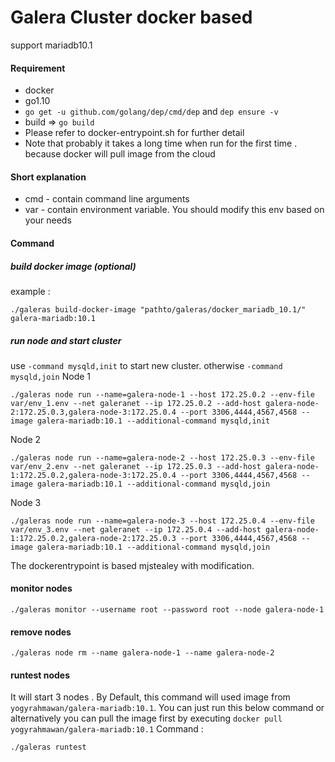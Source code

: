 # Galera Cluster docker based 
support mariadb10.1

#### Requirement 
* docker 
* go1.10
* `go get -u github.com/golang/dep/cmd/dep` and `dep ensure -v`
* build => `go build`
* Please refer to docker-entrypoint.sh for further detail
* Note that probably it takes a long time when run for the first time . because docker will pull image from the cloud

#### Short explanation 
* cmd - contain command line arguments
* var - contain environment variable. You should modify this env based on your needs 

#### Command 
##### build docker image (optional)
example : 
```
./galeras build-docker-image "pathto/galeras/docker_mariadb_10.1/" galera-mariadb:10.1
```

##### run node and start cluster
use `-command mysqld,init` to start new cluster. otherwise `-command mysqld,join`
Node 1 
```
./galeras node run --name=galera-node-1 --host 172.25.0.2 --env-file var/env_1.env --net galeranet --ip 172.25.0.2 --add-host galera-node-2:172.25.0.3,galera-node-3:172.25.0.4 --port 3306,4444,4567,4568 --image galera-mariadb:10.1 --additional-command mysqld,init
```
Node 2
```
./galeras node run --name=galera-node-2 --host 172.25.0.3 --env-file var/env_2.env --net galeranet --ip 172.25.0.3 --add-host galera-node-1:172.25.0.2,galera-node-3:172.25.0.4 --port 3306,4444,4567,4568 --image galera-mariadb:10.1 --additional-command mysqld,join
```
Node 3
```
./galeras node run --name=galera-node-3 --host 172.25.0.4 --env-file var/env_3.env --net galeranet --ip 172.25.0.4 --add-host galera-node-1:172.25.0.2,galera-node-2:172.25.0.3 --port 3306,4444,4567,4568 --image galera-mariadb:10.1 --additional-command mysqld,join
```


The dockerentrypoint is based mjstealey with modification.

#### monitor nodes 
```
./galeras monitor --username root --password root --node galera-node-1
```

#### remove nodes 
```
./galeras node rm --name galera-node-1 --name galera-node-2
```

#### runtest nodes
It will start 3 nodes . By Default, this command will used image from `yogyrahmawan/galera-mariadb:10.1`. You can just run this below command or alternatively you can pull the image first by executing `docker pull yogyrahmawan/galera-mariadb:10.1`
Command :
```
./galeras runtest
```
